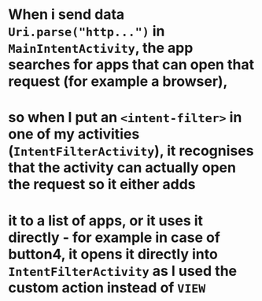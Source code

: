 # When i send data `Uri.parse("http...")` in `MainIntentActivity`, the app searches for apps that can open that request (for example a browser),
# so when I put an `<intent-filter>` in one of my activities (``IntentFilterActivity``), it recognises that the activity can actually open the request so it either adds 
# it to a list of apps, or it uses it directly - for example in case of button4, it opens it directly into `IntentFilterActivity` as I used the custom action instead of `VIEW`